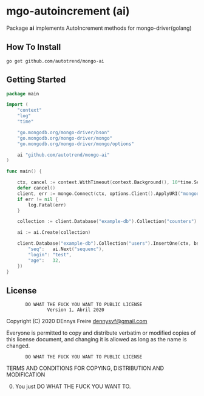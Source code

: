 # mgo-autoincrement (ai)
Package **ai** implements AutoIncrement methods for mongo-driver(golang) 

## How To Install

```
go get github.com/autotrend/mongo-ai
```

## Getting Started

```go
package main

import (
	"context"
	"log"
	"time"

	"go.mongodb.org/mongo-driver/bson"
	"go.mongodb.org/mongo-driver/mongo"
	"go.mongodb.org/mongo-driver/mongo/options"

	ai "github.com/autotrend/mongo-ai"
)

func main() {

	ctx, cancel := context.WithTimeout(context.Background(), 10*time.Second)
	defer cancel()
	client, err := mongo.Connect(ctx, options.Client().ApplyURI("mongodb://localhost:27017"))
	if err != nil {
		log.Fatal(err)
	}

	collection := client.Database("example-db").Collection("counters")

	ai := ai.Create(collection)

	client.Database("example-db").Collection("users").InsertOne(ctx, bson.M{
		"seq":   ai.Next("sequenc"),
		"login": "test",
		"age":   32,
	})
}

```

## License
           DO WHAT THE FUCK YOU WANT TO PUBLIC LICENSE
                   Version 1, Abril 2020

Copyright (C) 2020 DEnnys Freire <dennysvf@gmail.com>

Everyone is permitted to copy and distribute verbatim or modified
copies of this license document, and changing it is allowed as long
as the name is changed.

           DO WHAT THE FUCK YOU WANT TO PUBLIC LICENSE
  TERMS AND CONDITIONS FOR COPYING, DISTRIBUTION AND MODIFICATION

 0. You just DO WHAT THE FUCK YOU WANT TO.
